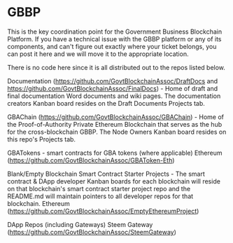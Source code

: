# GBBP
This is the key coordination point for the Government Business Blockchain Platform.  If you have a technical issue with the GBBP platform or any of its components, and can't figure out exactly where your ticket belongs, you can post it here and we will move it to the appropriate location. 

There is no code here since it is all distributed out to the repos listed below.

Documentation (https://github.com/GovtBlockchainAssoc/DraftDocs and https://github.com/GovtBlockchainAssoc/FinalDocs) - Home of draft and final documentation Word documents and wiki pages.  The documentation creators Kanban board resides on the Draft Documents Projects tab.

GBAChain (https://github.com/GovtBlockchainAssoc/GBAChain) - Home of the Proof-of-Authority Private Ethereum Blockchain that serves as the hub for the cross-blockchain GBBP.  The Node Owners Kanban board resides on this repo's Projects tab.

GBATokens - smart contracts for GBA tokens (where applicable)
  Ethereum (https://github.com/GovtBlockchainAssoc/GBAToken-Eth)
  
Blank/Empty Blockchain Smart Contract Starter Projects - The smart contract & DApp developer Kanban boards for each blockchain will reside on that blockchain's smart contract starter project repo and the README.md will maintain pointers to all developer repos for that blockchain.
  Ethereum (https://github.com/GovtBlockchainAssoc/EmptyEthereumProject)
  
DApp Repos (including Gateways)
  Steem Gateway (https://github.com/GovtBlockchainAssoc/SteemGateway)

